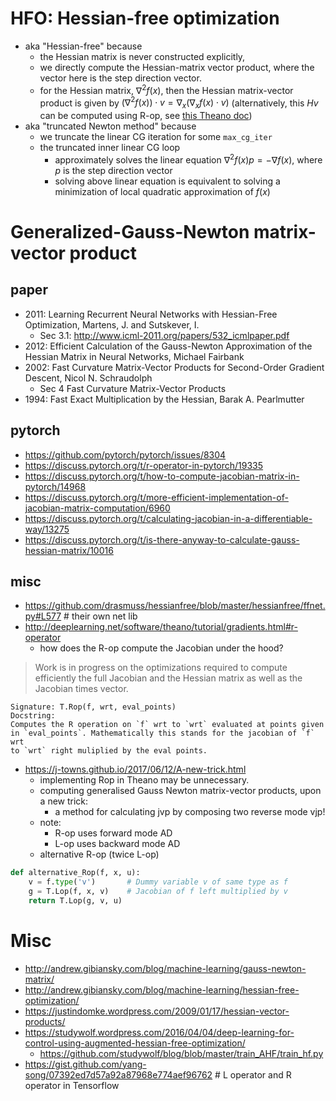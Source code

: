 # HFO: Hessian-free optimization
* aka "Hessian-free" because 
  * the Hessian matrix is never constructed explicitly, 
  * we directly compute the Hessian-matrix vector product, where the vector here is the step direction vector.
  * for the Hessian matrix, $\nabla^2 f(x)$, then the Hessian matrix-vector product is given by
    $\big(\nabla^2 f(x) \big) \cdot v = \nabla_x \big( \nabla_x f(x) \cdot v \big)$
    (alternatively, this $Hv$ can be computed using R-op, see [this Theano doc](http://deeplearning.net/software/theano/tutorial/gradients.html#hessian-times-a-vector))
* aka "truncated Newton method" because
  * we truncate the linear CG iteration for some `max_cg_iter`
  * the truncated inner linear CG loop 
    * approximately solves the linear equation 
      $\nabla^2 f(x) p = - \nabla f(x)$, where $p$ is the step direction vector
    * solving above linear equation is equivalent to solving a minimization of local quadratic approximation of $f(x)$
  
# Generalized-Gauss-Newton matrix-vector product
## paper
* 2011: Learning Recurrent Neural Networks with Hessian-Free Optimization, Martens, J. and Sutskever, I.
  * Sec 3.1: http://www.icml-2011.org/papers/532_icmlpaper.pdf
* 2012: Efficient Calculation of the Gauss-Newton Approximation of the Hessian Matrix in Neural Networks, Michael Fairbank
* 2002: Fast Curvature Matrix-Vector Products for Second-Order Gradient Descent, Nicol N. Schraudolph
  * Sec 4 Fast Curvature Matrix-Vector Products
* 1994: Fast Exact Multiplication by the Hessian, Barak A. Pearlmutter 

## pytorch
* https://github.com/pytorch/pytorch/issues/8304
* https://discuss.pytorch.org/t/r-operator-in-pytorch/19335
* https://discuss.pytorch.org/t/how-to-compute-jacobian-matrix-in-pytorch/14968
* https://discuss.pytorch.org/t/more-efficient-implementation-of-jacobian-matrix-computation/6960
* https://discuss.pytorch.org/t/calculating-jacobian-in-a-differentiable-way/13275
* https://discuss.pytorch.org/t/is-there-anyway-to-calculate-gauss-hessian-matrix/10016

## misc
* https://github.com/drasmuss/hessianfree/blob/master/hessianfree/ffnet.py#L577 # their own net lib
* http://deeplearning.net/software/theano/tutorial/gradients.html#r-operator
  * how does the R-op compute the Jacobian under the hood?
> Work is in progress on the optimizations required to compute efficiently the full Jacobian and the Hessian matrix as well as the Jacobian times vector.

```
Signature: T.Rop(f, wrt, eval_points)
Docstring:
Computes the R operation on `f` wrt to `wrt` evaluated at points given
in `eval_points`. Mathematically this stands for the jacobian of `f` wrt
to `wrt` right muliplied by the eval points.  
```
* https://j-towns.github.io/2017/06/12/A-new-trick.html
  * implementing Rop in Theano may be unnecessary.
  * computing generalised Gauss Newton matrix-vector products, upon a new trick: 
    * a method for calculating jvp by composing two reverse mode vjp!
  * note: 
    * R-op uses forward mode AD
    * L-op uses backward mode AD
  * alternative R-op (twice L-op)
```py
def alternative_Rop(f, x, u):
    v = f.type('v')       # Dummy variable v of same type as f
    g = T.Lop(f, x, v)    # Jacobian of f left multiplied by v
    return T.Lop(g, v, u)
```    

# Misc
* http://andrew.gibiansky.com/blog/machine-learning/gauss-newton-matrix/
* http://andrew.gibiansky.com/blog/machine-learning/hessian-free-optimization/
* https://justindomke.wordpress.com/2009/01/17/hessian-vector-products/
* https://studywolf.wordpress.com/2016/04/04/deep-learning-for-control-using-augmented-hessian-free-optimization/
  * https://github.com/studywolf/blog/blob/master/train_AHF/train_hf.py
* https://gist.github.com/yang-song/07392ed7d57a92a87968e774aef96762 # L operator and R operator in Tensorflow
